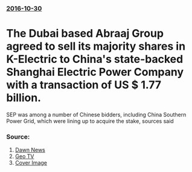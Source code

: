 ### [2016-10-30](/news/2016/10/30/index.md)

# The Dubai based Abraaj Group agreed to sell its majority shares in K-Electric to China's state-backed Shanghai Electric Power Company with a transaction of US $ 1.77 billion. 

SEP was among a number of Chinese bidders, including China Southern Power Grid, which were lining up to acquire the stake, sources said


### Source:

1. [Dawn News](http://www.dawn.com/news/1293227)
2. [Geo TV](https://www.geo.tv/latest/119243-Abraaj-to-sell-K-Electric-stake-to-Shanghai-Electric-for-18-bln)
2. [Cover Image](https://www.geo.tv/assets/uploads/updates/2016-10-30/119243_091205_updates.jpg)
